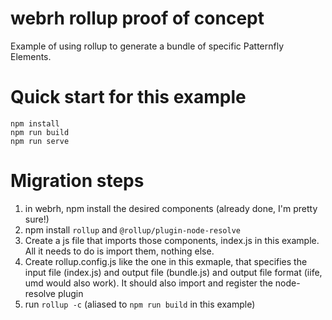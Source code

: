 # webrh rollup proof of concept

Example of using rollup to generate a bundle of specific Patternfly Elements.

# Quick start for this example

```
npm install
npm run build
npm run serve
```

# Migration steps

 1. in webrh, npm install the desired components (already done, I'm pretty sure!)
 1. npm install `rollup` and `@rollup/plugin-node-resolve`
 1. Create a js file that imports those components, index.js in this example.  All it needs to do is import them, nothing else.
 1. Create rollup.config.js like the one in this exmaple, that specifies the input file (index.js) and output file (bundle.js) and output file format (iife, umd would also work).  It should also import and register the node-resolve plugin
 1. run `rollup -c` (aliased to `npm run build` in this example)
